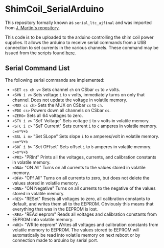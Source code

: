 # ShimCoil_SerialArduino

This repository formally known as `serial_ltc_ajfinal` and was imported from [J. Martin's repository](https://github.com/jmartin1454/serial_ltc_ajfinal).

This code is to be uploaded to the arduino controlling the shim coil power supplies. It allows the arduino to receive serial commands from a USB connection to set currents in the various channels. These command may be issued from the scripts found [here](https://github.com/ucn-triumf/current_control).

## Serial Command List

The following serial commands are implemented:

* `<SET cs ch v>` Sets channel `ch` on CSbar `cs` to `v` volts.
* `<SVN i v>` Sets voltage `i` to `v` volts, immediately turns on only that channel. Does not update the voltage in volatile memory.
* `<MUX cs ch>` Sets the MUX on CSbar `cs` to `ch`.
* `<PDO cs>` Powers down all channels on CSbar `cs`.
* `<ZERO>` Sets all 64 voltages to zero.
* `<STV i v>` "SeT Voltage" Sets voltage `i` to `v` volts in volatile memory.
* `<STC i c>` "SeT Current" Sets current `i` to `c` amperes in volatile memory.  `c=m*V+b`
* `<SSL i m>` "Set SLope" Sets slope `i` to `m` amperes/volt in volatile memory.  `c=m*V+b`
* `<SOF i b>` "Set OFfset" Sets offset `i` to `b` amperes in volatile memory. `c=m*V+b`
* `<PRI>` "PRInt" Prints all the voltages, currents, and calibration constants in volatile memory.
* `<ONA>` "ON All" Turns on all currents to the values stored in volatile memory.
* `<OFA>` "OFf All" Turns on all currents to zero, but does not delete the values stored in volatile memory.
* `<ONN>` "ON Negative" Turns on all currents to the negative of the values stored in volatile memory.
* `<RES>` "RESet" Resets all voltages to zero, all calibration constants to default, and writes them all to the EEPROM.  Obviously this means that everything that was in the EEPROM is lost.
* `<REA>` "REAd eeprom" Reads all voltages and calibration constants from EEPROM into volatile memory.
* `<WRI>` "WRIte eeprom" Writes all voltages and calibration constants from volatile memory to EEPROM.  The values stored to EEPROM will automatically be read into volatile memory on next reboot or by connection made to arduino by serial port.


